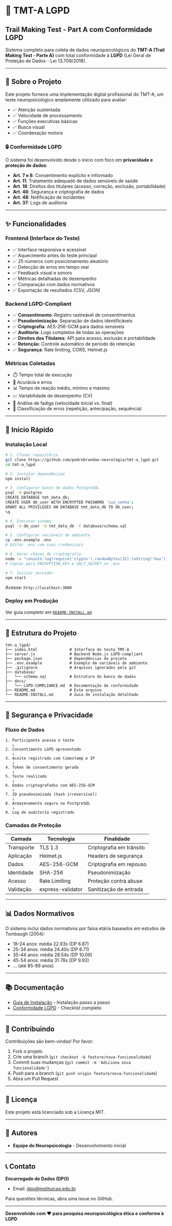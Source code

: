 # 🧠 TMT-A LGPD

## Trail Making Test - Part A com Conformidade LGPD

Sistema completo para coleta de dados neuropsicológicos do **TMT-A (Trail Making Test - Parte A)** com total conformidade à **LGPD** (Lei Geral de Proteção de Dados - Lei 13.709/2018).

---

## 📌 Sobre o Projeto

Este projeto fornece uma implementação digital profissional do TMT-A, um teste neuropsicológico amplamente utilizado para avaliar:

- ✅ Atenção sustentada
- ✅ Velocidade de processamento
- ✅ Funções executivas básicas
- ✅ Busca visual
- ✅ Coordenação motora

### 🔒 Conformidade LGPD

O sistema foi desenvolvido desde o início com foco em **privacidade e proteção de dados**:

- **Art. 7 e 8**: Consentimento explícito e informado
- **Art. 11**: Tratamento adequado de dados sensíveis de saúde
- **Art. 18**: Direitos dos titulares (acesso, correção, exclusão, portabilidade)
- **Art. 46**: Segurança e criptografia de dados
- **Art. 48**: Notificação de incidentes
- **Art. 37**: Logs de auditoria

---

## ✨ Funcionalidades

### Frontend (Interface do Teste)

- ✅ Interface responsiva e acessível
- ✅ Aquecimento antes do teste principal
- ✅ 25 números com posicionamento aleatório
- ✅ Detecção de erros em tempo real
- ✅ Feedback visual e sonoro
- ✅ Métricas detalhadas de desempenho
- ✅ Comparação com dados normativos
- ✅ Exportação de resultados (CSV, JSON)

### Backend LGPD-Compliant

- ✅ **Consentimento**: Registro rastreável de consentimentos
- ✅ **Pseudonimização**: Separação de dados identificáveis
- ✅ **Criptografia**: AES-256-GCM para dados sensíveis
- ✅ **Auditoria**: Logs completos de todas as operações
- ✅ **Direitos dos Titulares**: API para acesso, exclusão e portabilidade
- ✅ **Retenção**: Controle automático de período de retenção
- ✅ **Segurança**: Rate limiting, CORS, Helmet.js

### Métricas Coletadas

- ⏱️ Tempo total de execução
- 🎯 Acurácia e erros
- 📊 Tempo de reação médio, mínimo e máximo
- 📈 Variabilidade de desempenho (CV)
- 🔄 Análise de fadiga (velocidade inicial vs. final)
- 🚫 Classificação de erros (repetição, antecipação, sequência)

---

## 🚀 Início Rápido

### Instalação Local

```bash
# 1. Clonar repositório
git clone https://github.com/pedrobrandao-neurologia/tmt-a_lgpd.git
cd tmt-a_lgpd

# 2. Instalar dependências
npm install

# 3. Configurar banco de dados PostgreSQL
psql -U postgres
CREATE DATABASE tmt_data_db;
CREATE USER db_user WITH ENCRYPTED PASSWORD 'sua_senha';
GRANT ALL PRIVILEGES ON DATABASE tmt_data_db TO db_user;
\q

# 4. Executar schema
psql -U db_user -d tmt_data_db -f database/schema.sql

# 5. Configurar variáveis de ambiente
cp .env.example .env
# Editar .env com suas credenciais

# 6. Gerar chaves de criptografia
node -e "console.log(require('crypto').randomBytes(32).toString('hex'))"
# Copiar para ENCRYPTION_KEY e SALT_SECRET no .env

# 7. Iniciar servidor
npm start
```

Acesse: `http://localhost:3000`

### Deploy em Produção

Ver guia completo em [`README-INSTALL.md`](./README-INSTALL.md)

---

## 📁 Estrutura do Projeto

```
tmt-a_lgpd/
├── index.html              # Interface do teste TMT-A
├── server.js               # Backend Node.js LGPD-compliant
├── package.json            # Dependências do projeto
├── .env.example            # Exemplo de variáveis de ambiente
├── .gitignore              # Arquivos ignorados pelo git
├── database/
│   └── schema.sql          # Estrutura do banco de dados
├── docs/
│   └── LGPD-COMPLIANCE.md  # Documentação de conformidade
├── README.md               # Este arquivo
└── README-INSTALL.md       # Guia de instalação detalhado
```

---

## 🔐 Segurança e Privacidade

### Fluxo de Dados

```
1. Participante acessa o teste
   ↓
2. Consentimento LGPD apresentado
   ↓
3. Aceite registrado com timestamp e IP
   ↓
4. Token de consentimento gerado
   ↓
5. Teste realizado
   ↓
6. Dados criptografados com AES-256-GCM
   ↓
7. ID pseudonimizado (hash irreversível)
   ↓
8. Armazenamento seguro no PostgreSQL
   ↓
9. Log de auditoria registrado
```

### Camadas de Proteção

| Camada | Tecnologia | Finalidade |
|--------|-----------|-----------|
| Transporte | TLS 1.3 | Criptografia em trânsito |
| Aplicação | Helmet.js | Headers de segurança |
| Dados | AES-256-GCM | Criptografia em repouso |
| Identidade | SHA-256 | Pseudonimização |
| Acesso | Rate Limiting | Proteção contra abuse |
| Validação | express-validator | Sanitização de entrada |

---

## 📊 Dados Normativos

O sistema inclui dados normativos por faixa etária baseados em estudos de Tombaugh (2004):

- 18-24 anos: média 22.93s (DP 6.87)
- 25-34 anos: média 24.40s (DP 8.71)
- 35-44 anos: média 28.54s (DP 10.09)
- 45-54 anos: média 31.78s (DP 9.93)
- ... (até 85-89 anos)

---

## 📚 Documentação

- [Guia de Instalação](./README-INSTALL.md) - Instalação passo a passo
- [Conformidade LGPD](./docs/LGPD-COMPLIANCE.md) - Checklist completo

---

## 🤝 Contribuindo

Contribuições são bem-vindas! Por favor:

1. Fork o projeto
2. Crie uma branch (`git checkout -b feature/nova-funcionalidade`)
3. Commit suas mudanças (`git commit -m 'Adiciona nova funcionalidade'`)
4. Push para a branch (`git push origin feature/nova-funcionalidade`)
5. Abra um Pull Request

---

## 📄 Licença

Este projeto está licenciado sob a Licença MIT.

---

## 👥 Autores

- **Equipe de Neuropsicologia** - Desenvolvimento inicial

---

## 📞 Contato

**Encarregado de Dados (DPO)**
- Email: dpo@instituicao.edu.br

Para questões técnicas, abra uma issue no GitHub.

---

**Desenvolvido com ❤️ para pesquisa neuropsicológica ética e conforme à LGPD**
